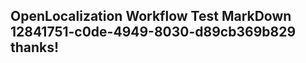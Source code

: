 <properties
ms.topic="hero-topic"
ms.test1="hero-topic"
ms.test2="test"/>

## OpenLocalization Workflow Test MarkDown 12841751-c0de-4949-8030-d89cb369b829 thanks!
